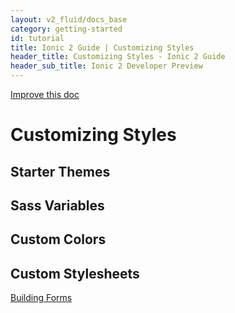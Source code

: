 ```yaml
---
layout: v2_fluid/docs_base
category: getting-started
id: tutorial
title: Ionic 2 Guide | Customizing Styles
header_title: Customizing Styles - Ionic 2 Guide
header_sub_title: Ionic 2 Developer Preview
---
```


<a class="improve-v2-docs" href='https://github.com/driftyco/ionic-site/edit/ionic2/docs/v2/guide/adding-pages/index.md'>
Improve this doc
</a>

# Customizing Styles

## Starter Themes

## Sass Variables

## Custom Colors

## Custom Stylesheets


<a href="../building-forms/" class="btn btn-primary" role="button">Building Forms</a>
